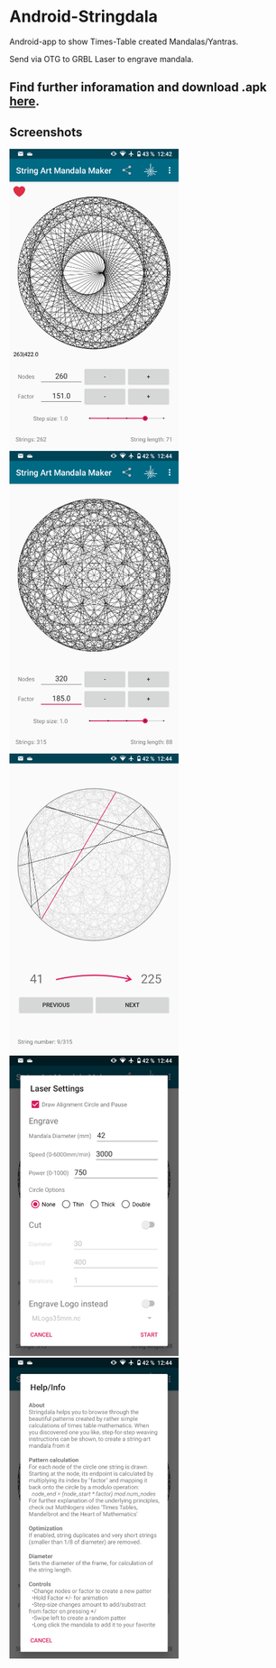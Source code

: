 # Android-Stringdala
Android-app to show Times-Table created Mandalas/Yantras.

Send via OTG to GRBL Laser to engrave mandala.

## Find further inforamation and download .apk [here](http://maunzy.de/Stringdala/).

## Screenshots

<img src="stringdala%20app/screenshot%20(1).png" width="300">   <img src="stringdala%20app/screenshot%20(2).png" width="300">   
<img src="stringdala%20app/screenshot%20(3).png" width="300">   <img src="stringdala%20app/screenshot%20(4).png" width="300">
<img src="stringdala%20app/screenshot%20(5).png" width="300">



